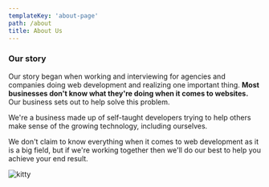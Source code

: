 ```yaml
---
templateKey: 'about-page'
path: /about
title: About Us
---
```

### Our story
Our story began when working and interviewing for agencies and companies doing web development and realizing one important thing. **Most businesses don't know what they're doing when it comes to websites.** Our business sets out to help solve this problem.

We're a business made up of self-taught developers trying to help others make sense of the growing technology, including ourselves.

We don't claim to know everything when it comes to web development as it is a big field, but if we're working together then we'll do our best to help you achieve your end result.

![kitty](/img/kitty.jpg "Kitty")
